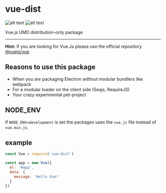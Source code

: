 # vue-dist
![alt text][vueversionbadge] ![alt text][licencebadge] 

Vue.js UMD distribution-only package

---

__Hint:__ If you are looking for Vue.Js please use the official repository [@vuejs/vue](https://github.com/vuejs/vue)

## Reasons to use this package
- When you are packaging Electron _without_ modular bundlers like webpack
- For a modular loader on the client side (Seajs, RequireJS)
- Your crazy experimental pet-project

## NODE_ENV
If `NODE_ENV=development` is set the packages uses the `vue.js` file instead of `vue.min.js`.

## example
``` javascript
const Vue = require('vue-dist')

const app = new Vue({
  el: '#app',
  data: {
    message: 'Hello Vue!'
  }
})
```

[licencebadge]: https://img.shields.io/github/license/hammster/vue-dist.svg "Licence"
[vueversionbadge]: https://img.shields.io/badge/Vue.js-2.5.13-green.svg "Provided Vue.js version"